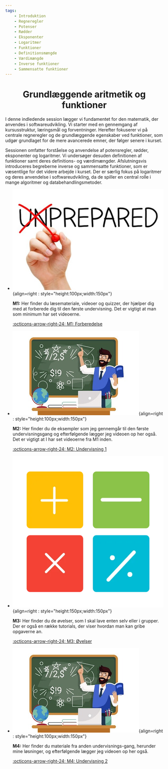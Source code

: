 ```yaml
---
tags:
    - Introduktion
    - Regneregler
    - Potenser
    - Rødder
    - Eksponenter
    - Logaritmer
    - Funktioner
    - Definitionsmængde
    - Værdimængde
    - Inverse funktioner
    - Sammensatte funktioner
---
```


<h1 align="center">Grundlæggende aritmetik og funktioner</h1>

I denne indledende session lægger vi fundamentet for den matematik, der anvendes i softwareudvikling. Vi starter med en gennemgang af kursusstruktur, læringsmål og forventninger. Herefter fokuserer vi på centrale regneregler og de grundlæggende egenskaber ved funktioner, som udgør grundlaget for de mere avancerede emner, der følger senere i kurset.

Sessionen omfatter forståelse og anvendelse af potensregler, rødder, eksponenter og logaritmer. Vi undersøger desuden definitionen af funktioner samt deres definitions- og værdimængder. Afslutningsvis introduceres begreberne inverse og sammensatte funktioner, som er væsentlige for det videre arbejde i kurset. Der er særlig fokus på logaritmer og deres anvendelse i softwareudvikling, da de spiller en central rolle i mange algoritmer og databehandlingsmetoder.


<div class="grid cards" markdown>

- ![](../billeder/Preparation-1.jpg){align=right : style="height:100px;width:150px"}
    
    **M1:** Her finder du læsemateriale, videoer og quizzer, der hjælper dig med at forberede dig til den første undervisning. Det er vigtigt at man som minimum har set videoerne.

    [:octicons-arrow-right-24: M1: Forberedelse](M1.md)

- ![](../billeder/teaching_1.jpg){align=right : style="height:100px;width:150px"}

    **M2:** Her finder du de eksempler som jeg gennemgår til den første undervisningsgang og efterfølgende lægger jeg videoen op her også. Det er vigtigt at I har set videoerne fra M1 inden.
    
    [:octicons-arrow-right-24: M2: Undervisning 1](M2.md)

- ![](../billeder/oevelser.webp){align=right : style="height:150px;width:150px"}

    **M3:** Her finder du de øvelser, som I skal lave enten selv eller i grupper. Der er også en række tutorials, der viser hvordan man kan gribe opgaverne an.

    [:octicons-arrow-right-24: M3: Øvelser](M3/index.md)

- ![](../billeder/teaching_1.jpg){align=right : style="height:100px;width:150px"}

    **M4:** Her finder du materiale fra anden undervisnings-gang, herunder mine løsninger, og efterfølgende lægger jeg videoen op her også.
    
    [:octicons-arrow-right-24: M4: Undervisning 2](M4.md)

</div>
